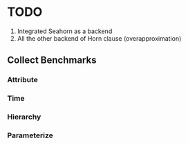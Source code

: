 # TODO #
1. Integrated Seahorn as a backend
2. All the other backend of Horn clause (overapproximation)




## Collect Benchmarks
### Attribute

### Time

### Hierarchy



### Parameterize